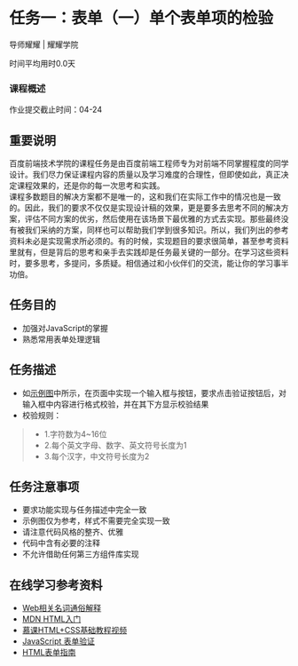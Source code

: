 # 任务一：表单（一）单个表单项的检验

导师耀耀 | 耀耀学院

时间平均用时0.0天

### 课程概述

作业提交截止时间：04-24

## 重要说明

百度前端技术学院的课程任务是由百度前端工程师专为对前端不同掌握程度的同学设计。我们尽力保证课程内容的质量以及学习难度的合理性，但即使如此，真正决定课程效果的，还是你的每一次思考和实践。<br />
课程多数题目的解决方案都不是唯一的，这和我们在实际工作中的情况也是一致的。因此，我们的要求不仅仅是实现设计稿的效果，更是要多去思考不同的解决方案，评估不同方案的优劣，然后使用在该场景下最优雅的方式去实现。那些最终没有被我们采纳的方案，同样也可以帮助我们学到很多知识。所以，我们列出的参考资料未必是实现需求所必须的。有的时候，实现题目的要求很简单，甚至参考资料里就有，但是背后的思考和亲手去实践却是任务最关键的一部分。在学习这些资料时，要多思考，多提问，多质疑。相信通过和小伙伴们的交流，能让你的学习事半功倍。

## 任务目的

* 加强对JavaScript的掌握
* 熟悉常用表单处理逻辑

## 任务描述

* 如[示例图](http://7xrp04.com1.z0.glb.clouddn.com/task_2_29_1.jpg)中所示，在页面中实现一个输入框与按钮，要求点击验证按钮后，对输入框中内容进行格式校验，并在其下方显示校验结果
* 校验规则：
>* 1.字符数为4~16位
>* 2.每个英文字母、数字、英文符号长度为1
>* 3.每个汉字，中文符号长度为2

## 任务注意事项

* 要求功能实现与任务描述中完全一致
* 示例图仅为参考，样式不需要完全实现一致
* 请注意代码风格的整齐、优雅
* 代码中含有必要的注释
* 不允许借助任何第三方组件库实现

## 在线学习参考资料

* [Web相关名词通俗解释](https://www.zhihu.com/question/22689579)
* [MDN HTML入门](https://developer.mozilla.org/zh-CN/docs/Web/Guide/HTML/Introduction)
* [慕课HTML+CSS基础教程视频](http://www.imooc.com/learn/9)
* [JavaScript 表单验证](http://www.w3school.com.cn/js/js_form_validation.asp)
* [HTML表单指南](https://developer.mozilla.org/zh-CN/docs/Web/Guide/HTML/Forms)